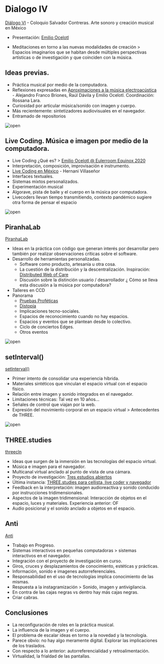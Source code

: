 # Dialogo IV 

[Diálogo VI](https://www.youtube.com/watch?v=qvDZbupFVCQ) - Coloquio Salvador Contreras. Arte sonoro y creación musical en México

- Presentación: [Emilio Ocelotl](https://emilioocelotl.github.io/)

- Meditaciones en torno a las nuevas modalidades de creación > Espacios imaginarios que se habitan desde múltiples perspectivas artísticas o de investigación y que coinciden con la música.

## Ideas previas. 

- Práctica musical por medio de la computadora. 
- Reflexiones expresadas en [Aproximaciones a la música electroacústica](https://zenodo.org/record/3715410) - Alejandro Franco Briones, Raúl Dávila y Emilio Ocelotl. Coordinación: Rossana Lara.
- Curiosidad por articular música/sonido con imagen y cuerpo. 
- Más recientemente: sintetizadores audiovisuales en el navegador. 
- Entramado de repositorios 

![open](https://github.com/EmilioOcelotl/nuevasModalidades/blob/main/img/box.png)

## Live Coding. Música e imagen por medio de la computadora. 

- Live Coding ¿Qué es? > [Emilio Ocelotl @ Eulerroom Equinox 2020](https://www.youtube.com/watch?v=e47uOaMCDKg) 
- Interpretación, composición, improvisación e instrumento. 
- [Live Coding en México](http://www.hernanivillasenor.com/archivos/html/livecoding.html) - Hernani Villaseñor
- Interfaces textuales.
- Sistemas mixtos personalizados. 
- Experimentación musical
- Algorave, pista de baile y el cuerpo en la música por computadora.
- Livecoders llevan tiempo transmitiendo, contexto pandémico sugiere otra forma de pensar el espacio 

![open](https://github.com/EmilioOcelotl/nuevasModalidades/blob/main/img/dist.png)

## PiranhaLab

[PiranhaLab](https://piranhalab.github.io/)

- Ideas en la práctica con código que generan interés por desarrollar pero también por realizar observaciones críticas sobre el software. 
- Desarrollo de herramientas personalizadas.
  - Software como producto, artesanía u otra cosa.
  - La cuestión de la distribución y la descentralización. Inspiración: [Distributed Web of Care](http://distributedweb.care/)
  - Discusión sobre la distinción usuario / desarrollador ¿ Cómo se lleva esta discusión a la música por computadora? 
- Talleres en CCD
- Panorama
  - [Pruebas Proféticas](https://youtu.be/VP2T13l7-CQ?t=695)
  - [Distopía](https://youtu.be/sLmT0AkvmNo?t=464)
  - Implicaciones tecno-sociales.
  - Espacios de reconocimiento cuando no hay espacios.
  - Espacios y eventos que se plantean desde lo colectivo. 
  - Ciclo de conciertos Edges.
  - Otros eventos

![open](https://github.com/EmilioOcelotl/nuevasModalidades/blob/main/img/setScreen.png)

## setInterval()

[setInterval()](https://www.youtube.com/embed/1rTPafN-EBQ)

- Primer intento de consolidar una experiencia híbrida.
- Materiales sintéticos que vinculan el espacio virtual con el espacio físico. 
- Relación entre imagen y sonido integrados en el navegador.
- Limitaciones técnicas: Tal vez en 10 años...
- Señales de control que viajan por la web.
- Expresión del movimiento corporal en un espacio virtual > Antecedentes de THREE.

![open](https://github.com/EmilioOcelotl/nuevasModalidades/blob/main/img/threecln.png)

## THREE.studies

[threecln](http://threecln.piranhalab.cc)

- Ideas que surgen de la inmersión en las tecnologías del espacio virtual. 
- Música e imagen para el navegador.
- Multicanal virtual anclado al punto de vista de una cámara. 
- Proyecto de investigación: [Tres estudios abiertos](https://github.com/EmilioOcelotl/THREE.studies/blob/main/threecln/README.md)
- Última instancia: [THREE.studies para cellista, live coder y navegador](https://github.com/EmilioOcelotl/THREE.studies/blob/main/threecln/README.md)
- Feedback en la interpretación: imagen audioreactiva y sonido conducido por instrucciones tridimensionales. 
- Aspectos de la imagen tridimensional: Interacción de objetos en el espacio, luces y materiales. Experiencia anterior: OF
- Audio posicional y el sonido anclado a objetos en el espacio. 

## Anti 

[Anti](https://github.com/EmilioOcelotl/Anti)  

- Trabajo en Progreso.
- Sistemas interactivos en pequeñas computadoras > sistemas interactivos en el navegador. 
- Integración con el proyecto de investigación en curso. 
- Giros, cruces y desplazamientos de conocimiento, estéticas y prácticas. 
- Información, sonido e imagenes autorreferenciales. 
- Responsabilidad en el uso de tecnologías implica conocimiento de las mismas.
- Respuesta a la instagramización > Sonido, imagen y antivigilancia.
- En contra de las cajas negras vs dentro hay más cajas negras. 
- Criar cabras.

## Conclusiones

- La reconfiguración de roles en la práctica musical.
- La influencia de la imagen y el cuerpo. 
- El problema de escalar ideas en torno a la novedad y la tecnología.
- Parece obvio: no hay algo meramente digital. Explorar las implicaciones de los traslados.
- Con respecto a lo anterior: autorreferencialidad y retroalimentación.
- Virtualidad, la frialdad de las pantallas. 